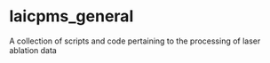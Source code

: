 # laicpms_general
A collection of scripts and code pertaining to the processing of laser ablation data
